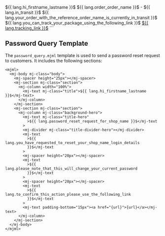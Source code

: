 <mjml>
    <mj-body mj-class="body">
        <mj-spacer height="25px"></mj-spacer>
        <mj-section mj-class="section">
            <mj-column width="100%">
                <mj-text mj-class="title">${{ lang.hi_firstname_lastname }}$</mj-text>
            </mj-column>
        </mj-section>
        <mj-section mj-class="section">
            <mj-column mj-class="background-hero">
                <mj-text mj-class="title">${{ lang.order_order_name }}$ - ${{ lang.in_transit }}$</mj-text>
                <mj-divider mj-class="title-divider-hero"></mj-divider>
                <mj-text>${{ lang.your_order_with_the_reference_order_name_is_currently_in_transit }}$</mj-text>
                <mj-spacer height="20px"></mj-spacer>
                <mj-text>${{ lang.you_can_track_your_package_using_the_following_link }}$</mj-text>
                <mj-text padding-bottom="15px"><a href="${{ lang.tracking_link }}$" target="_blank">${{ lang.tracking_link }}$</a></mj-text>
            </mj-column>
        </mj-section>
    </mj-body>
</mjml>
```

## Password Query Template

The `password_query.mjml` template is used to send a password reset request to customers. It includes the following sections:

```mjml
<mjml>
  <mj-body mj-class="body">
    <mj-spacer height="25px"></mj-spacer>
    <mj-section mj-class="section">
      <mj-column width="100%">
        <mj-text mj-class="title">${{ lang.hi_firstname_lastname }}$</mj-text>
      </mj-column>
    </mj-section>
    <mj-section mj-class="section">
      <mj-column mj-class="background-hero">
        <mj-text mj-class="title-hero"
          >${{ lang.password_reset_request_for_shop_name }}$</mj-text
        >
        <mj-divider mj-class="title-divider-hero"></mj-divider>
        <mj-text
          >${{ lang.you_have_requested_to_reset_your_shop_name_login_details
          }}$</mj-text
        >
        <mj-spacer height="20px"></mj-spacer>
        <mj-text
          >${{ lang.please_note_that_this_will_change_your_current_password
          }}$</mj-text
        >
        <mj-spacer height="20px"></mj-spacer>
        <mj-text
          >${{ lang.to_confirm_this_action_please_use_the_following_link
          }}$</mj-text
        >
        <mj-text padding-bottom="15px"><a href="{url}">{url}</a></mj-text>
      </mj-column>
    </mj-section>
  </mj-body>
</mjml>
```
